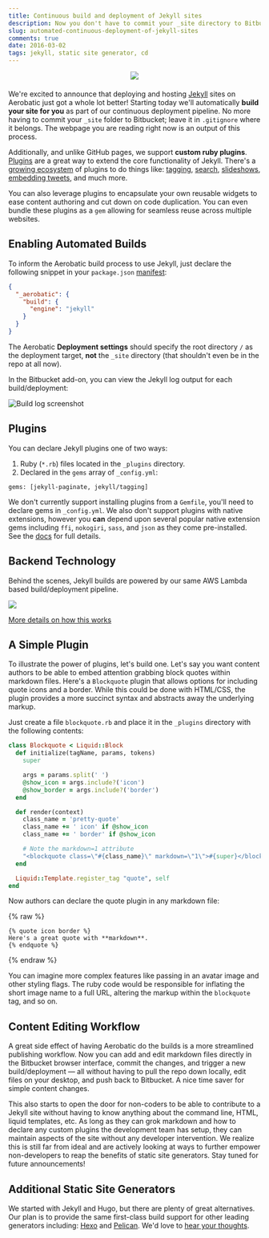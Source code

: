 ```yaml
---
title: Continuous build and deployment of Jekyll sites
description: Now you don't have to commit your _site directory to Bitbucket. We'll automatically run jekyll build and push the compiled output.
slug: automated-continuous-deployment-of-jekyll-sites
comments: true
date: 2016-03-02
tags: jekyll, static site generator, cd
---
```


<div style="text-align: center; margin-bottom: 20px;">
<img src="////www.aerobatic.com/media/logos/jekyll.png" style="max-width: 100%; max-height: 200px;">
</div>

We're excited to announce that deploying and hosting [Jekyll](https://jekyllrb.com/) sites on Aerobatic just got a whole lot better! Starting today we'll automatically **build your site for you** as part of our continuous deployment pipeline. No more having to commit your `_site` folder to Bitbucket; leave it in `.gitignore` where it belongs. The webpage you are reading right now is an output of this process.

Additionally, and unlike GitHub pages, we support **custom ruby plugins**. [Plugins](https://jekyllrb.com/docs/plugins/) are a great way to extend the core functionality of Jekyll. There's a [growing ecosystem](http://www.jekyll-plugins.com/) of plugins to do things like: [tagging](http://www.jekyll-plugins.com/plugins/jekyll-tagging), [search](http://www.jekyll-plugins.com/plugins/simple-jekyll-search), [slideshows](http://www.jekyll-plugins.com/plugins/jekyll-slideshow), [embedding tweets](http://www.jekyll-plugins.com/plugins/jekyll-tweet-tag), and much more.

You can also leverage plugins to encapsulate your own reusable widgets to ease content authoring and cut down on code duplication. You can even bundle these plugins as a `gem` allowing for seamless reuse across multiple websites.

## Enabling Automated Builds
To inform the Aerobatic build process to use Jekyll, just declare the following snippet in your `package.json` [manifest](/docs/configuration#website-manifest):

~~~json
{
  "_aerobatic": {
    "build": {
      "engine": "jekyll"
    }
  }
}
~~~

The Aerobatic **Deployment settings** should specify the root directory `/` as the deployment target, **not** the `_site` directory (that shouldn't even be in the repo at all now).

In the Bitbucket add-on, you can view the Jekyll log output for each build/deployment:

<img class="screenshot" src="//www.aerobatic.com/media/screenshots/	jekyll-build-log-output-screenshot.png" alt="Build log screenshot">

## Plugins
You can declare Jekyll plugins one of two ways:

1. Ruby (`*.rb`) files located in the `_plugins` directory.
2. Declared in the `gems` array of `_config.yml`:

~~~
gems: [jekyll-paginate, jekyll/tagging]
~~~

We don't currently support installing plugins from a `Gemfile`, you'll need to declare gems in `_config.yml`. We also don't support plugins with native extensions, however you **can** depend upon several popular native extension gems including `ffi`, `nokogiri`, `sass`, and `json` as they come pre-installed. See the [docs](docs/static-generators#jekyll) for full details.

## Backend Technology

Behind the scenes, Jekyll builds are powered by our same AWS Lambda based build/deployment pipeline.

<img src="//www.aerobatic.com/media/diagrams/lambda-deploy-diagram.png" class="screenshot"/>

[More details on how this works](/docs/static-generators#lambda-backend)

## A Simple Plugin
To illustrate the power of plugins, let's build one. Let's say you want content authors to be able to embed attention grabbing block quotes within markdown files. Here's a `Blockquote` plugin that allows options for including quote icons and a border. While this could be done with HTML/CSS, the plugin provides a more succinct syntax and abstracts away the underlying markup.

Just create a file `blockquote.rb` and place it in the `_plugins` directory with the following contents:

~~~ruby
class Blockquote < Liquid::Block
  def initialize(tagName, params, tokens)
    super

    args = params.split(' ')
    @show_icon = args.include?('icon')
    @show_border = args.include?('border')
  end

  def render(context)
    class_name = 'pretty-quote'
    class_name += ' icon' if @show_icon
    class_name += ' border' if @show_icon

    # Note the markdown=1 attribute
    "<blockquote class=\"#{class_name}\" markdown=\"1\">#{super}</blockquote>"
  end

  Liquid::Template.register_tag "quote", self
end
~~~

Now authors can declare the quote plugin in any markdown file:

{% raw %}
~~~text
{% quote icon border %}
Here's a great quote with **markdown**.
{% endquote %}
~~~
{% endraw %}

You can imagine more complex features like passing in an avatar image and other styling flags. The ruby code would be responsible for inflating the short image name to a full URL, altering the markup within the `blockquote` tag, and so on.

## Content Editing Workflow
A great side effect of having Aerobatic do the builds is a more streamlined publishing workflow. Now you can add and edit markdown files directly in the Bitbucket browser interface, commit the changes, and trigger a new build/deployment &mdash; all without having to pull the repo down locally, edit files on your desktop, and push back to Bitbucket. A nice time saver for simple content changes.

This also starts to open the door for non-coders to be able to contribute to a Jekyll site without having to know anything about the command line, HTML, liquid templates, etc. As long as they can grok markdown and how to declare any custom plugins the development team has setup, they can maintain aspects of the site without any developer intervention. We realize this is still far from ideal and are actively looking at ways to further empower non-developers to reap the benefits of static site generators. Stay tuned for future announcements!

## Additional Static Site Generators
We started with Jekyll and Hugo, but there are plenty of great alternatives. Our plan is to provide the same first-class build support for other leading generators including: [Hexo](https://hexo.io/) and [Pelican](http://blog.getpelican.com/). We'd love to [hear your thoughts](https://aerobatic.atlassian.net/servicedesk/customer/portal/1).
